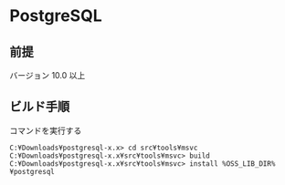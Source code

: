 # PostgreSQL

## 前提
バージョン 10.0 以上

## ビルド手順
コマンドを実行する  
```
C:¥Downloads¥postgresql-x.x> cd src¥tools¥msvc
C:¥Downloads¥postgresql-x.x¥src¥tools¥msvc> build
C:¥Downloads¥postgresql-x.x¥src¥tools¥msvc> install %OSS_LIB_DIR%¥postgresql
```
